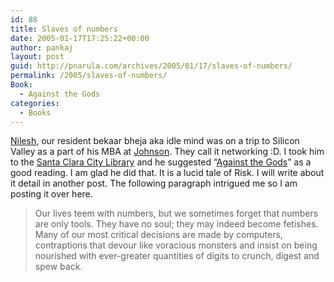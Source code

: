 ```yaml
---
id: 88
title: Slaves of numbers
date: 2005-01-17T17:25:22+00:00
author: pankaj
layout: post
guid: http://pnarula.com/archives/2005/01/17/slaves-of-numbers/
permalink: /2005/slaves-of-numbers/
Book:
  - Against the Gods
categories:
  - Books
---
```

<a href="http://bekar-bheje-ki-upaj.blogspot.com/" onclick="_gaq.push(['_trackEvent', 'outbound-article', 'http://bekar-bheje-ki-upaj.blogspot.com/', 'Nilesh']);" >Nilesh</a>, our resident bekaar bheja aka idle mind was on a trip to Silicon Valley as a part of his MBA at <a href="http://www.johnson.cornell.edu/" onclick="_gaq.push(['_trackEvent', 'outbound-article', 'http://www.johnson.cornell.edu/', 'Johnson']);" >Johnson</a>. They call it networking :D. I took him to the <a href="http://www.library.ci.santa-clara.ca.us/" onclick="_gaq.push(['_trackEvent', 'outbound-article', 'http://www.library.ci.santa-clara.ca.us/', 'Santa Clara City Library']);" >Santa Clara City Library</a> and he suggested &#8220;<a href="http://www.amazon.com/exec/obidos/tg/detail/-/0471295639" onclick="_gaq.push(['_trackEvent', 'outbound-article', 'http://www.amazon.com/exec/obidos/tg/detail/-/0471295639', 'Against the Gods']);" >Against the Gods</a>&#8221; as a good reading. I am glad he did that. It is a lucid tale of Risk. I will write about it detail in another post. The following paragraph intrigued me so I am posting it over here.

> Our lives teem with numbers, but we sometimes forget that numbers are only tools. They have no soul; they may indeed become fetishes. Many of our most critical decisions are made by computers, contraptions that devour like voracious monsters and insist on being nourished with ever-greater quantities of digits to crunch, digest and spew back.